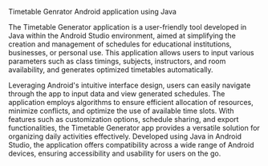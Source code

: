Timetable Genrator Android application using Java

The Timetable Generator application is a user-friendly tool developed in Java within the Android Studio environment, aimed at simplifying the creation and management of schedules for educational institutions, businesses, or personal use. This application allows users to input various parameters such as class timings, subjects, instructors, and room availability, and generates optimized timetables automatically. 

Leveraging Android's intuitive interface design, users can easily navigate through the app to input data and view generated schedules. 
The application employs algorithms to ensure efficient allocation of resources, minimize conflicts, and optimize the use of available time slots. With features such as customization options, schedule sharing, and export functionalities, the Timetable Generator app provides a versatile solution for organizing daily activities effectively. 
Developed using Java in Android Studio, the application offers compatibility across a wide range of Android devices, ensuring accessibility and usability for users on the go.
